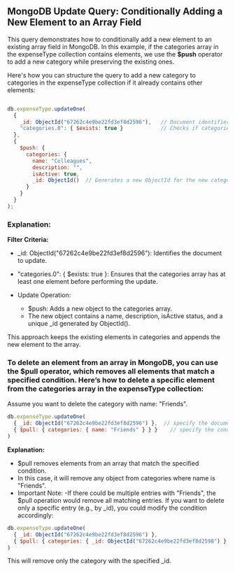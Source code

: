 ## MongoDB Update Query: Conditionally Adding a New Element to an Array Field

This query demonstrates how to conditionally add a new element to an existing array field in MongoDB. In this example, if the categories array in the expenseType
collection contains elements, we use the __$push__ operator to add a new category while preserving the existing ones.

Here's how you can structure the query to add a new category to categories in the expenseType collection if it already contains other elements:

``` javascript

db.expenseType.updateOne(
  {
    _id: ObjectId("67262c4e9be22fd3ef8d2596"),   // Document identifier
    "categories.0": { $exists: true }            // Checks if categories array has at least one element
  },
  {
    $push: {
      categories: {
        name: "Colleagues",
        description: "",
        isActive: true,
        _id: ObjectId()  // Generates a new ObjectId for the new category
      }
    }
  }
);
```
### Explanation:
__Filter Criteria:__

- _id: ObjectId("67262c4e9be22fd3ef8d2596"): Identifies the document to update.
- "categories.0": { $exists: true }: Ensures that the categories array has at least one element before performing the update.

- Update Operation:
  - $push: Adds a new object to the categories array.
  - The new object contains a name, description, isActive status, and a unique _id generated by ObjectId().
    
This approach keeps the existing elements in categories and appends the new element to the array.


### To delete an element from an array in MongoDB, you can use the $pull operator, which removes all elements that match a specified condition. Here’s how to delete a specific element from the categories array in the expenseType collection:

Assume you want to delete the category with name: "Friends".

``` javascript
db.expenseType.updateOne(
  { _id: ObjectId("67262c4e9be22fd3ef8d2596") },  // specify the document by _id or other criteria
  { $pull: { categories: { name: "Friends" } } }    // specify the condition to match the element to remove
)
```

__Explanation:__
- $pull removes elements from an array that match the specified condition.
- In this case, it will remove any object from categories where name is "Friends".
- Important Note:
  -If there could be multiple entries with "Friends", the $pull operation would remove all matching entries. If you want to       delete only a specific entry (e.g., by _id), you could modify the condition accordingly:

``` javascript
db.expenseType.updateOne(
  { _id: ObjectId("67262c4e9be22fd3ef8d2596") },
  { $pull: { categories: { _id: ObjectId("67262c4e9be22fd3ef8d2598") } } }
)
```
This will remove only the category with the specified _id.

